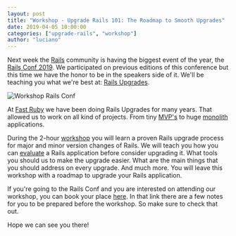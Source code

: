 ```yaml
---
layout: post
title: "Workshop - Upgrade Rails 101: The Roadmap to Smooth Upgrades"
date: 2019-04-05 10:00:00
categories: ["upgrade-rails", "workshop"]
author: "luciano"
---
```


Next week the [Rails](https://rubyonrails.org/) community is having the biggest event of the year, the [Rails Conf 2019](https://railsconf.com/). We participated on previous editions of this conference but this time we have the honor to be in the speakers side of it. We'll be teaching you what we're best at: [Rails Upgrades](https://fastruby.io/blog/tags/upgrades).

<!--more-->

<img src="/blog/assets/images/workshop-rails-conf.png" alt="Workshop Rails Conf">

At [Fast Ruby](https://fastruby.io/) we have been doing Rails Upgrades for many years. That allowed us to work on all kind of projects. From tiny [MVP's](https://fastruby.io/minimum-viable-product) to huge [monolith](https://fastruby.io/monolith) applications.

During the 2-hour [workshop](https://railsconf.com/program/workshops#session-776) you will learn a proven Rails upgrade process for major and minor version changes of Rails.
We will teach you how you can [evaluate](https://fastruby.io/blog/upgrade-rails/legacy-rails-silently-judging-you.html) a Rails application before consider upgrading it. What tools you should us to make the upgrade easier. What are the main things that you should address on every upgrade. And much more.
You will leave this workshop with a roadmap to upgrade your Rails application.

If you're going to the Rails Conf and you are interested on attending our workshop, you can book your place [here](https://www.eventbrite.com/e/workshop-upgrade-rails-101-the-roadmap-to-smooth-upgrades-tickets-60333391799). In that link there are a few notes for you to be prepared before the workshop. So make sure to check that out.

Hope we can see you there!
